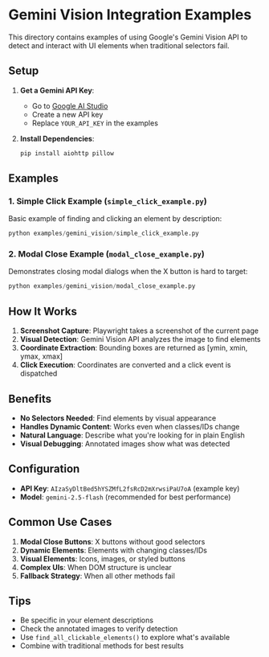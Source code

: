 # Gemini Vision Integration Examples

This directory contains examples of using Google's Gemini Vision API to detect and interact with UI elements when traditional selectors fail.

## Setup

1. **Get a Gemini API Key**:
   - Go to [Google AI Studio](https://makersuite.google.com/app/apikey)
   - Create a new API key
   - Replace `YOUR_API_KEY` in the examples

2. **Install Dependencies**:
   ```bash
   pip install aiohttp pillow
   ```

## Examples

### 1. Simple Click Example (`simple_click_example.py`)
Basic example of finding and clicking an element by description:
```python
python examples/gemini_vision/simple_click_example.py
```

### 2. Modal Close Example (`modal_close_example.py`)
Demonstrates closing modal dialogs when the X button is hard to target:
```python
python examples/gemini_vision/modal_close_example.py
```

## How It Works

1. **Screenshot Capture**: Playwright takes a screenshot of the current page
2. **Visual Detection**: Gemini Vision API analyzes the image to find elements
3. **Coordinate Extraction**: Bounding boxes are returned as [ymin, xmin, ymax, xmax]
4. **Click Execution**: Coordinates are converted and a click event is dispatched

## Benefits

- **No Selectors Needed**: Find elements by visual appearance
- **Handles Dynamic Content**: Works even when classes/IDs change
- **Natural Language**: Describe what you're looking for in plain English
- **Visual Debugging**: Annotated images show what was detected

## Configuration

- **API Key**: `AIzaSyDltBed5hYSZMfL2fsRcD2mXrwsiPaU7oA` (example key)
- **Model**: `gemini-2.5-flash` (recommended for best performance)

## Common Use Cases

1. **Modal Close Buttons**: X buttons without good selectors
2. **Dynamic Elements**: Elements with changing classes/IDs
3. **Visual Elements**: Icons, images, or styled buttons
4. **Complex UIs**: When DOM structure is unclear
5. **Fallback Strategy**: When all other methods fail

## Tips

- Be specific in your element descriptions
- Check the annotated images to verify detection
- Use `find_all_clickable_elements()` to explore what's available
- Combine with traditional methods for best results